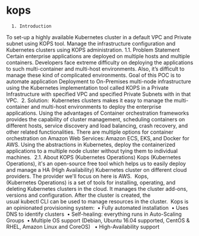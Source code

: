 # kops
      1. Introduction
To set-up a highly available Kubernetes cluster in a default VPC and Private subnet using KOPS tool. Manage the infrastructure configuration and Kubernetes clusters using KOPS administration.
        1.1. Problem Statement 
Certain enterprise applications are deployed on multiple hosts and multiple containers. Developers face extreme difficulty on deploying the applications to such multi-container and multi-host environments. Also, it’s difficult to manage these kind of complicated environments. Goal of this POC is to automate application Deployment to On-Premises multi-node infrastructure using the Kubernetes implementation tool called KOPS in a Private Infrastructure with specified VPC and specified Private Subnets with in that VPC. 
    2. Solution: 
Kubernetes clusters makes it easy to manage the multi-container and multi-host environments to deploy the enterprise applications. Using the advantages of Container orchestration frameworks provides the capability of cluster management, scheduling containers on different hosts, service discovery and load balancing, crash recovery, and other related functionalities. There are multiple options for container orchestration on Amazon Web Services: Amazon ECS, EKS, and Docker for AWS. Using the abstractions in Kubernetes, deploy the containerized applications to a multiple node cluster without tying them to individual machines. 
        2.1. About KOPS (Kubernetes Operations) 
Kops (Kubernetes Operations), it's an open-source free tool which helps us to easily deploy and manage a HA (High Availability) Kubernetes cluster on different cloud providers. The provider we'll focus on here is AWS. 
Kops, (Kubernetes Operations) is a set of tools for installing, operating, and deleting Kubernetes clusters in the cloud. It manages the cluster add-ons, versions and configuration. After the cluster is created, the usual kubectl CLI can be used to manage resources in the cluster. 
Kops is an opinionated provisioning system: 
    • Fully automated installation 
    • Uses DNS to identify clusters 
    • Self-healing: everything runs in Auto-Scaling Groups 
    • Multiple OS support (Debian, Ubuntu 16.04 supported, CentOS & RHEL, Amazon Linux and CoreOS)  
    • High-Availability support  
